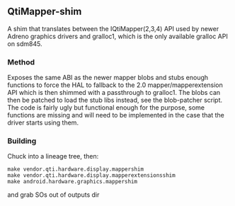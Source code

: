 ## QtiMapper-shim

A shim that translates between the IQtiMapper(2,3,4) API used by newer Adreno graphics drivers and gralloc1, which is the only available gralloc API on sdm845.

### Method

Exposes the same ABI as the newer mapper blobs and stubs enough functions to force the HAL to fallback to the 2.0 mapper/mapperextension API which is then shimmed with a passthrough to gralloc1. The blobs can then be patched to load the stub libs instead, see the blob-patcher script.
The code is fairly ugly but functional enough for the purpose, some functions are missing and will need to be implemented in the case that the driver starts using them.


### Building

Chuck into a lineage tree, then:
```
make vendor.qti.hardware.display.mappershim
make vendor.qti.hardware.display.mapperextensionsshim
make android.hardware.graphics.mappershim
```
and grab SOs out of outputs dir